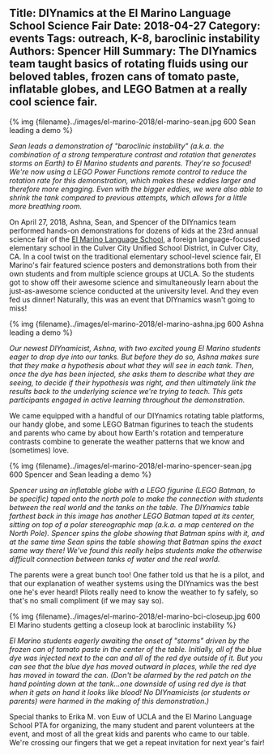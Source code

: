 Title:  DIYnamics at the El Marino Language School Science Fair
Date: 2018-04-27
Category: events
Tags: outreach, K-8, baroclinic instability
Authors: Spencer Hill
Summary: The DIYnamics team taught basics of rotating fluids using our beloved tables, frozen cans of tomato paste, inflatable globes, and LEGO Batmen at a really cool science fair.
---

{% img {filename}../images/el-marino-2018/el-marino-sean.jpg 600 Sean leading a demo %}

_Sean leads a demonstration of "baroclinic instability" (a.k.a. the
combination of a strong temperature contrast and rotation that
generates storms on Earth) to El Marino students and parents.  They're
so focused!  We're now using a LEGO Power Functions remote control to
reduce the rotation rate for this demonstration, which makes these
eddies larger and therefore more engaging.  Even with the bigger
eddies, we were also able to shrink the tank compared to previous
attempts, which allows for a little more breathing room._

On April 27, 2018, Ashna, Sean, and Spencer of the DIYnamics team
performed hands-on demonstrations for dozens of kids at the 23rd
annual science fair of the [El Marino Language
School](https://elmarino.ccusd.org/), a foreign language-focused
elementary school in the Culver City Unified School District, in
Culver City, CA.  In a cool twist on the traditional elementary
school-level science fair, El Marino's fair featured science posters
and demonstrations both from their own students and from multiple
science groups at UCLA.  So the students got to show off their awesome
science and simultaneously learn about the just-as-awesome science
conducted at the university level.  And they even fed us dinner!
Naturally, this was an event that DIYnamics wasn't going to miss!

{% img {filename}../images/el-marino-2018/el-marino-ashna.jpg 600 Ashna leading a demo %}

_Our newest DIYnamicist, Ashna, with two excited young El Marino
students eager to drop dye into our tanks.  But before they do so,
Ashna makes sure that they make a hypothesis about what they will see
in each tank.  Then, once the dye has been injected, she asks them to
describe what they are seeing, to decide if their hypothesis was
right, and then ultimately link the results back to the underlying
science we're trying to teach.  This gets participants engaged in
active learning throughout the demonstration._

We came equipped with a handful of our DIYnamics rotating table
platforms, our handy globe, and some LEGO Batman figurines to teach
the students and parents who came by about how Earth's rotation and
temperature contrasts combine to generate the weather patterns that we
know and (sometimes) love.

{% img {filename}../images/el-marino-2018/el-marino-spencer-sean.jpg 600 Spencer and Sean leading a demo %}

_Spencer using an inflatable globe with a LEGO figurine (LEGO Batman,
to be specific) taped onto the north pole to make the connection with
students between the real world and the tanks on the table.  The
DIYnamics table farthest back in this image has another LEGO Batman
taped at its center, sitting on top of a polar stereographic map
(a.k.a. a map centered on the North Pole).  Spencer spins the globe
showing that Batman spins with it, and at the same time Sean spins the
table showing that Batman spins the exact same way there!  We've found
this really helps students make the otherwise difficult connection
between tanks of water and the real world._

The parents were a great bunch too!  One father told us that he is a
pilot, and that our explanation of weather systems using the DIYnamics
was the best one he's ever heard!  Pilots really need to know the
weather to fy safely, so that's no small compliment (if we may say
so).

{% img {filename}../images/el-marino-2018/el-marino-bci-closeup.jpg 600 El Marino students getting a closeup look at baroclinic instability %}

_El Marino students eagerly awaiting the onset of "storms" driven by
the frozen can of tomato paste in the center of the table.  Initially,
all of the blue dye was injected next to the can and all of the red
dye outside of it.  But you can see that the blue dye has moved
outward in places, while the red dye has moved in toward the can.
(Don't be alarmed by the red patch on the hand pointing down at the
tank...one downside of using red dye is that when it gets on hand it
looks like blood!  No DIYnamicists (or students or parents) were
harmed in the making of this demonstration.)_

Special thanks to Erika M. von Euw of UCLA and the El Marino Language
School PTA for organizing, the many student and parent volunteers at
the event, and most of all the great kids and parents who came to our
table.  We're crossing our fingers that we get a repeat invitation for
next year's fair!
